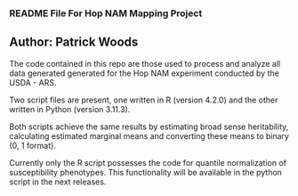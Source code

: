 ### README File For Hop NAM Mapping Project ###
## Author: Patrick Woods ##

The code contained in this repo are those used to process and analyze all data generated generated for the Hop NAM experiment conducted by the USDA - ARS. 

Two script files are present, one written in R (version 4.2.0) and the other written in Python (version 3.11.3).

Both scripts achieve the same results by estimating broad sense heritability, calculating estimated marginal means and converting these means to binary (0, 1 format).

Currently only the R script possesses the code for quantile normalization of susceptibility phenotypes. This functionality will be available in the python script in the next releases.
